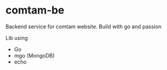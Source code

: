# comtam-be
Backend service for comtam website. Build with go and passion

Lib using
- Go
- mgo (MongoDB)
- echo

